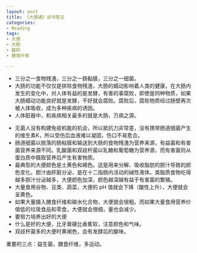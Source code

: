 ```yaml
---
layout: post
title: 《大便通》读书笔记
categories: 
- Reading
tags:
- 大便
- 大肠
- 酸奶
- 膳食纤维

---
```


+ 三分之一食物残渣，三分之一肠黏膜，三分之一细菌。
+ 大肠的功能不仅仅是排除食物残渣，大肠的蠕动影响着人类的健康，在大肠内发生的变化中，对人体有益的是发酵，有害的事腐败，即使是同种物质，如果大肠蠕动功能良好就是发酵，不好就会腐败。腐败后，腐败物质经过肠壁再次被人体吸收，成为多种疾病的诱因。
+ 人体脏器中，和疾病相关最多的就是大肠，万病之源。

<!--more-->

+ 无菌人没有构建免疫机能的机会，所以抵抗力非常差，没有携带肠道细菌产生的维生素K，所以受伤后血液难以凝固，伤口不易愈合。
+ 肠道细菌以脱落的肠粘膜和输送到大肠的食物残渣为营养来源，有益菌和有害菌营养来源不同。乳酸菌和双歧杆菌以乳糖和葡萄糖为营养源，而有害菌则从蛋白质中摄取营养后产生有害物质。
+ 最典型的大便颜色是土黄色和褐色。这是用来分解、吸收脂肪的胆汁导致的颜色变化。胆汁由肝脏分泌，是在十二指肠内活动的碱性液体。类脂质食物吃得越多胆汁分泌越多，大便颜色加深，颜色越深越有益于有害菌的繁殖。
+ 大量食用谷物、豆类、蔬菜，大便的 pH 值就会下降（酸性上升），大便就会呈黄色。
+ 如果大量摄入膳食纤维和碳水化合物，大便就会很粗。而如果大量食用营养价值低的垃圾食品和零食，大便就会很细，量也会减少。
+ 要努力培养出好的大便
+ 什么是好的大便，比牙膏硬比香蕉软，注意颜色和气味。
+ 双歧杆菌多的大便时黄褐色，会有发酵后的酸味。

重要的三点：益生菌，膳食纤维，多运动。

